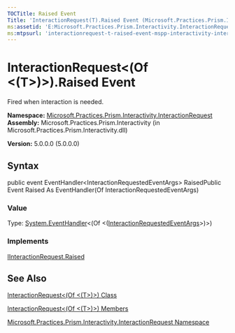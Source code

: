 ```yaml
---
TOCTitle: Raised Event
Title: 'InteractionRequest(T).Raised Event (Microsoft.Practices.Prism.Interactivity.InteractionRequest)'
ms:assetid: 'E:Microsoft.Practices.Prism.Interactivity.InteractionRequest.InteractionRequest\`1.Raised'
ms:mtpsurl: 'interactionrequest-t-raised-event-mspp-interactivity-interactionrequest.md'
---
```


# InteractionRequest&lt;(Of &lt;(T&gt;)&gt;).Raised Event

Fired when interaction is needed.

**Namespace:** [Microsoft.Practices.Prism.Interactivity.InteractionRequest](https://msdn.microsoft.com/library/microsoft.practices.prism.interactivity.interactionrequest)
**Assembly:** Microsoft.Practices.Prism.Interactivity (in Microsoft.Practices.Prism.Interactivity.dll)

**Version:** 5.0.0.0 (5.0.0.0)

## Syntax
public event EventHandler&lt;InteractionRequestedEventArgs&gt; RaisedPublic Event Raised As EventHandler(Of InteractionRequestedEventArgs)
### Value

Type: [System.EventHandler](http://msdn.microsoft.com/en-us/library/db0etb8x)&lt;(Of &lt;([InteractionRequestedEventArgs](https://msdn.microsoft.com/library/microsoft.practices.prism.interactivity.interactionrequest.interactionrequestedeventargs)&gt;)&gt;)
### Implements

[IInteractionRequest.Raised](https://msdn.microsoft.com/library/microsoft.practices.prism.interactivity.interactionrequest.iinteractionrequest.raised)

## See Also
[InteractionRequest&lt;(Of &lt;(T&gt;)&gt;) Class](https://msdn.microsoft.com/library/microsoft.practices.prism.interactivity.interactionrequest.interactionrequest%601)

[InteractionRequest&lt;(Of &lt;(T&gt;)&gt;) Members](https://msdn.microsoft.com/allmembers.t:microsoft.practices.prism.interactivity.interactionrequest.interactionrequest%601)

[Microsoft.Practices.Prism.Interactivity.InteractionRequest Namespace](https://msdn.microsoft.com/library/microsoft.practices.prism.interactivity.interactionrequest)

